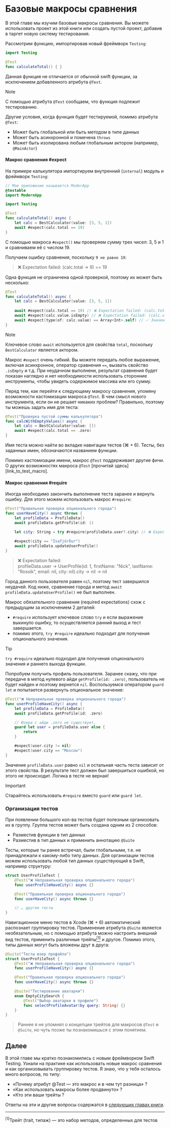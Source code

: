 # Базовые макросы сравнения

В этой главе мы изучим базовые макросы сравнения. Вы можете использовать проект из этой книги или создать пустой проект, добавив в таргет новую систему тестирования.
<!-- Скрин добавления новой системы тестирования -->
Рассмотрим функцию, импортировав новый фреймворк `Testing`:

```swift
import Testing

@Test
func calculateTotal() { }
```

Данная функция не отличается от обычной swift функции, за исключением добавленного атрибута `@Test`.

> [!NOTE]
> С помощью атрибута `@Test` сообщаем, что функция подлежит тестированию.

Другие условия, когда функция будет тестируемой, помимо атрибута `@Test`:

- Может быть глобальной или быть методом в типе данных
- Может быть асинхронной и помечена `throws`
- Может быть изолирована любым глобальным актором (например, `@MainActor`)

#### Макрос сравнения #expect

На примере калькулятора импортируем внутренний (`internal`) модуль и фреймворк `Testing`:

<!-- Дать объяснение что такое @testable ? -->

```swift
// Мое приложение называется ModerApp
@testable
import ModernApp

import Testing

@Test
func calculateTotal() async {
	let calc = BestCalculator(value: [3, 5, 1])
	await #expect(calc.total == 19)
}
```

С помощью макроса `#expect()` мы проверяем сумму трех чисел: 3, 5 и 1 и сравниваем её с числом 19.

Получаем ошибку сравнения, поскольку `9 не равно 19`:

> ❌ Expectation failed: (calc.total → 9) == 19

Одна функция не ограничена одной проверкой, поэтому их может быть несколько:

```swift
@Test
func calculateTotal() async {
	let calc = BestCalculator(value: [3, 5, 1])
	
	await #expect(calc.total == 19) // ❌ Expectation failed: (calc.total → 9) == 19
	await #expect(calc.value.isEmpty) // ❌ Expectation failed: (calc.value → [3, 5, 1]).isEmpty → false
	await #expect(type(of: calc.value) == Array<Int>.self) // ✅ Значения калькулятора являются массивом целых чисел
}
```

> [!NOTE]
> Ключевое слово `await` используется для свойства `total`, поскольку `BestCalculator` является актором.

Макрос `#expect` очень гибкий. Вы можете передать любое выражение, включая асинхронное, оператор сравнения `==`, вызвать свойство `.isEmpty` и т.д.
При неудачном выполнени, результат сравнения будет показан наглядно и нет необходимости использовать сторонние инструменты, чтобы увидеть содержимое массива или его сумму.


Перед тем, как перейти к следующему макросу сравнения, упомяну возможности кастомизации макроса `@Test`.
В чем смысл нового инструмента, если он не решает никаких проблем? Правильно, поэтому ты можешь задать имя для теста:

```swift
@Test("Проверка пустой суммы калькулятора")
func calcWithEmptyValues() async {
	let calc = BestCalculator(value: [])
	await #expect(calc.total == .zero)
}
```

Имя теста можно найти во вкладке навигации тестов (⌘ + 6). Тесты, без заданных имен, обозначаются названием функции.
<!-- TODO: Скрин сюда -->

Помимо кастомизации имени, макрос `@Test` поддерживает другие фичи.
О других возможностях макроса `@Test` [прочитай здесь][link_to_test_macro].

#### Макрос сравнения #require

Иногда необходимо закончить выполнение теста заранее и вернуть ошибку. Для этого можем использовать макрос `#require`:

```swift
@Test("Правильная проверка опционального города")
func userHaveCity() async throws {
	let profileData = ProfileData()
	await profileData.getProfile(id: 1)

	let city: String = try #require(profileData.user?.city) // ❌ Expectation failed
	
	#expect(city == "Ísafjörður")
	await profileData.updateUserProfile()
}
```

> ❌ Expectation failed:<br>profileData.user → UserProfile(id: 1, firstName: "Nick", lastName: "Rossik", email: nil, city: nil).city → nil → nil

Город данного пользователя равен `nil`, поэтому тест завершился неудачей. Код ниже, сравнение города и метод `await profileData.updateUserProfile()` не был выполнен.

<!--
Написать другой пример и показать, почему второе сравнения не имеет смысла, если значение равно nil
-->

Макрос обязательного сравнения (required expectations) схож с предыдущим за исключением 2 деталей:
- `#require` использует ключевое слово `try` и если выражение выкинуло ошибку, то осуществляется ранний выход и тест завершается.
- помимо этого, `try #require` идеально подходит для получения опционального значения.


> [!TIP]
> `try #require` идеально подходил для получения опционального значения и раннего выхода функции.

Попробуем получить профиль пользователя. Заранее скажу, что при передаче в метод нулевого айди `getProfile(id: .zero)`, пользователь не будет найден
и поэтому вернется `nil`.
Воспользуемся оператором `guard let` и попытается развернуть опциональное значение:

```swift
@Test("❌ Неправильная проверка опционального города")
func userProfileHaveCity() async {
	let profileData = ProfileData()
	await profileData.getProfile(id: .zero)

	// Юзера с айди .zero не существует.
	guard let user = profileData.user else {
		return
	}

	#expect(user.city != nil)
	#expect(user.city == "Moscow")
}
```

Значение `profileData.user` равно `nil` и остальная часть теста зависит от этого свойства.
В результате тест должен был завершиться ошибкой, но этого не происходит. Логика в тесте не верная!

> [!IMPORTANT]
> Старайтесь использовать `#require` вместо `guard` или `guard let`.


### Организация тестов

При появлении большого кол-ва тестов будет полезным организовать их в группу.
Группа тестов может быть создана одним из 2 способов:

- Разместив функции в тип данных
- Разместив в тип данных и применить аннотацию `@Suite`

Тесты, которые ты ранее встречал, были глобальными, т.е. не принадлежали к какому-либо типу данных.
Для организации тестов можем использовать любой тип данных существующий в Swift, например структуру:

```swift
struct UserProfileTest {
	@Test("❌ Неправильная проверка опционального города")
	func userProfileHaveCity() async {}

	@Test("Правильная проверка опционального города")
	func userHaveCity() async throws {}

	// … другие тесты
}
```

Навигационное меню тестов в Xcode (⌘ + 6) автоматический распознает группировку тестов.
Применение атрибута `@Suite` является необязательным, но с помощью атрибута можно настроить внешний вид тестов, применить различные трейты<a href="#traits"><sup>[1]</sup></a> и другое.
Помимо этого, типы данных могут быть вложены друг в друга:

```swift
@Suite("Тесты юзер профайла")
struct UserProfileTest {
	@Test("❌ Неправильная проверка опционального города")
	func userProfileHaveCity() async {}

	@Test("Правильная проверка опционального города")
	func userHaveCity() async throws {}

	@Suite("Тестирование аватарки")
	enum EmptyCitySearch {
		@Test("Выбор аватарки в профиле")
		func selectProfileAvatar(by query: String) {}
	}
}
```

> Раннее я не упомнял о концепции трейтов для макросов `@Test` и `@Suite`, но чуть позже ты познакомишься с этим понятием.

## Далее

<!-- Может маленький итог и далее ознакомление с макросами? -->

В этой главе мы кратко познакомились с новым фреймворком Swift Testing.
Узнали на практике как использовать новые макрос сравнения и как организовывать группировку тестов.
Я знаю, что у тебя осталось много вопросов, по типу:
- «Почему атрибут @Test — это макрос и в чем тут разница» ?
- «Как использовать макросы более продвинуто» ?
- «Кто эти ваши трейты ?

Ответы на эти и другие вопросы содержатся в [следующих главах книги][macros_intro].

---

[macros_intro]: Macros/intro.md
<a name="traits"><sup>[1]</sup>Трейт (trait, типаж) — это набор методов, определенных для тестов</a>